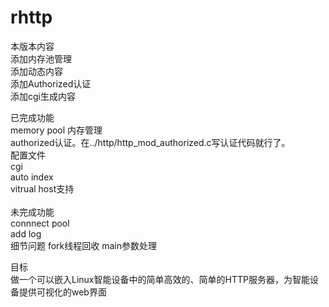 rhttp
==================
本版本内容<br>
添加内存池管理<br>
添加动态内容<br>
添加Authorized认证<br>
添加cgi生成内容<br>

已完成功能<br>
memory pool 内存管理<br>
authorized认证。在../http/http_mod_authorized.c写认证代码就行了。<br>
配置文件<br>
cgi<br>
auto index<br>
vitrual host支持<br>
<br>
未完成功能<br>
connnect pool<br>
add log 
<br>
细节问题
fork线程回收
main参数处理

目标<br>
做一个可以嵌入Linux智能设备中的简单高效的、简单的HTTP服务器，为智能设备提供可视化的web界面

